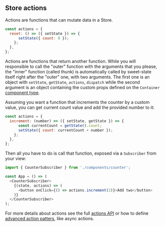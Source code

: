 ## Store actions

Actions are functions that can mutate data in a Store.

```js
const actions = {
  reset: () => ({ setState }) => {
      setState({ count: 0 });
    };
  },
};
```

Actions are functions that return another function. While you will responsible to call the "outer" function with the arguments that you please, the "inner" function (called thunk) is automatically called by sweet-state itself right after the "outer" one, with two arguments. The first one is an object with `setState`, `getState`, `actions`, `dispatch` while the second argument is an object containing the custom props defined on the `Container` [component type](../advanced/container.md).

Assuming you want a function that increments the counter by a custom value, you can get current count value and add the provided number to it:

```js
const actions = {
  increment: (number) => ({ setState, getState }) => {
      const currentCount = getState().count;
      setState({ count: currentCount + number });
    };
  },
};
```

Then all you have to do is call that function, exposed via a `Subscriber` from your view:

```js
import { CounterSubscriber } from './components/counter';

const App = () => (
  <CounterSubscriber>
    {(state, actions) => (
      <button onClick={() => actions.increment(2)}>Add two</button>
    )}
  </CounterSubscriber>
);
```

For more details about actions see the full [actions API](../api/actions.md) or how to define [advanced action patters](../advanced/actions.md), like async actions.
